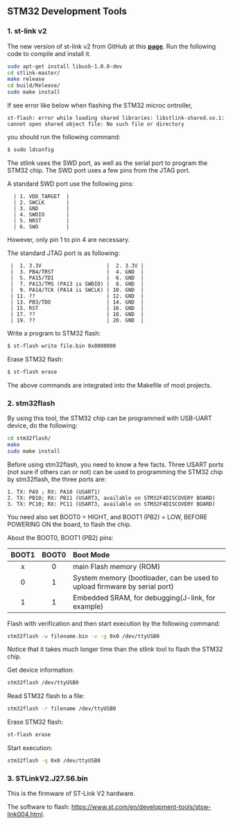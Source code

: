 ## STM32  Development Tools

### 1. st-link v2

The new version of st-link v2 from GitHub at this **[page](https://github.com/stlink-org/stlink)**. Run the following code  to compile and install it.

```bash
sudo apt-get install libusb-1.0.0-dev
cd stlink-master/
make release
cd build/Release/
sudo make install
```

If see error like below when flashing the STM32 microc ontroller,

	st-flash: error while loading shared libraries: libstlink-shared.so.1: cannot open shared object file: No such file or directory

you should run the following command:

```bash
$ sudo ldconfig
```


The stlink uses the SWD port, as well as the serial port to program the STM32 chip. The SWD port uses a few pins from the JTAG port.

A standard SWD port use the following pins:


      | 1. VDD_TARGET  |
      | 2. SWCLK       |
      | 3. GND         |
      | 4. SWDIO       |
      | 5. NRST        |
      | 6. SWO         |

 However, only pin 1 to pin 4 are necessary.

The standard JTAG port is as following:


     |  1. 3.3V                     |  2. 3.3V |
     |  3. PB4/TRST                 |  4. GND  |
     |  5. PA15/TDI                 |  6. GND  |
     |  7. PA13/TMS (PA13 is SWDIO) |  8. GND  |
     |  9. PA14/TCK (PA14 is SWCLK) | 10. GND  |
     | 11. ??                       | 12. GND  |
     | 13. PB3/TDO                  | 14. GND  |
     | 15. RST                      | 16. GND  |
     | 17. ??                       | 18. GND  |
     | 19. ??                       | 20. GND  |

Write a program to STM32 flash:

```bash
$ st-flash write file.bin 0x8000000
```

Erase STM32 flash:

```bash
$ st-flash erase
```

The above commands are integrated into the Makefile of most projects.

### 2. stm32flash

By using this tool, the STM32 chip can be programmed with USB-UART device, do the following:

```bash
cd stm32flash/
make
sudo make install
```
Before using stm32flash, you need to know a few facts. Three USART ports (not sure if others can or not) can be used to programming the STM32 chip by stm32flash, the three ports are:

	1. TX: PA9 ; RX: PA10 (USART1)
	2. TX: PB10; RX: PB11 (USART3, available on STM32F4DISCOVERY BOARD)
	3. TX: PC10; RX: PC11 (USART3, available on STM32F4DISCOVERY BOARD)

You need also set BOOT0 = HIGHT, and BOOT1 (PB2) = LOW, BEFORE POWERING ON the board, to flash the chip.

About the BOOT0, BOOT1 (PB2) pins:

| BOOT1 | BOOT0 | Boot Mode                                                    |
| :---: | :---: | :----------------------------------------------------------- |
|   x   |   0   | main Flash memory (ROM)                                      |
|   0   |   1   | System memory (bootloader, can be used to upload firmware by serial port) |
|   1   |   1   | Embedded SRAM, for debugging(J-link, for example)            |

Flash with verification and then start execution by the following command:

```bash
stm32flash -w filename.bin -v -g 0x0 /dev/ttyUSB0
```

Notice that it takes much longer time than the stlink tool to flash the STM32 chip.

Get device information:

```bash
stm32flash /dev/ttyUSB0
```

Read STM32 flash to a file:

```bash
stm32flash -r filename /dev/ttyUSB0
```

Erase STM32 flash:

```bash
st-flash erase
```

Start execution:

```bash
stm32flash -g 0x0 /dev/ttyUSB0
```

### 3. STLinkV2.J27.S6.bin

This is the firmware of ST-Link V2 hardware.

The software to flash: https://www.st.com/en/development-tools/stsw-link004.html.

